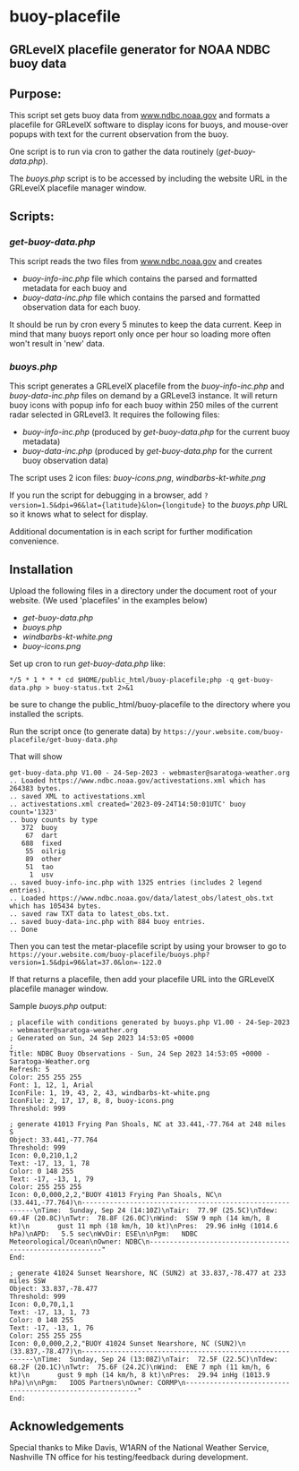 # buoy-placefile
## GRLevelX placefile generator for NOAA NDBC buoy data

## Purpose:

This script set gets buoy data from www.ndbc.noaa.gov and formats a placefile for GRLevelX software
to display icons for buoys, and
mouse-over popups with text for the current observation from the buoy.

One script is to run via cron to gather the data routinely (*get-buoy-data.php*).  

The *buoys.php* script is to be accessed by including the website URL in the GRLevelX placefile manager window.

## Scripts:

### *get-buoy-data.php*

This script reads the two files from www.ndbc.noaa.gov and creates 
- *buoy-info-inc.php* file which contains the parsed and formatted metadata for each buoy and
- *buoy-data-inc.php* file which contains the parsed and formatted observation data for each buoy.


It should be run by cron every 5 minutes to keep the data current.  Keep in mind that
many buoys report only once per hour so loading more often won't result in 'new' data.

### *buoys.php*

This script generates a GRLevelX placefile from the *buoy-info-inc.php* and *buoy-data-inc.php*
files on demand by a GRLevel3 instance.  It will return buoy icons with popup info
for each buoy within 250 miles of the current radar selected in GRLevel3.
It requires the following files:

-   *buoy-info-inc.php* (produced by *get-buoy-data.php* for the current buoy metadata)
-   *buoy-data-inc.php* (produced by *get-buoy-data.php* for the current buoy observation data)
   

The script uses 2 icon files:  *buoy-icons.png*, *windbarbs-kt-white.png*

If you run the script for debugging in a browser, add `?version=1.5&dpi=96&lat={latitude}&lon={longitude}` to
the *buoys.php* URL so it knows what to select for display.

Additional documentation is in each script for further modification convenience.

## Installation

Upload the following files in a directory under the document root of your website.  (We used 'placefiles' in the examples below)

- *get-buoy-data.php*
- *buoys.php*
- *windbarbs-kt-white.png*
- *buoy-icons.png*
  
Set up cron to run *get-buoy-data.php* like:
```
*/5 * 1 * * * cd $HOME/public_html/buoy-placefile;php -q get-buoy-data.php > buoy-status.txt 2>&1
```
be sure to change the public_html/buoy-placefile to the directory where you installed the scripts.

Run the script once (to generate data) by `https://your.website.com/buoy-placefile/get-buoy-data.php`

That will show

```
get-buoy-data.php V1.00 - 24-Sep-2023 - webmaster@saratoga-weather.org
.. Loaded https://www.ndbc.noaa.gov/activestations.xml which has 264383 bytes.
.. saved XML to activestations.xml
.. activestations.xml created='2023-09-24T14:50:01UTC' buoy count='1323'
.. buoy counts by type
   372	buoy
    67	dart
   688	fixed
    55	oilrig
    89	other
    51	tao
     1	usv
.. saved buoy-info-inc.php with 1325 entries (includes 2 legend entries).
.. Loaded https://www.ndbc.noaa.gov/data/latest_obs/latest_obs.txt which has 105434 bytes.
.. saved raw TXT data to latest_obs.txt.
.. saved buoy-data-inc.php with 884 buoy entries.
.. Done
```

Then you can test the metar-placefile script by using your browser to go to
`https://your.website.com/buoy-placefile/buoys.php?version=1.5&dpi=96&lat=37.0&lon=-122.0`

If that returns a placefile, then add your placefile URL into the GRLevelX placefile
manager window.

Sample *buoys.php* output:
```
; placefile with conditions generated by buoys.php V1.00 - 24-Sep-2023 - webmaster@saratoga-weather.org
; Generated on Sun, 24 Sep 2023 14:53:05 +0000
;
Title: NDBC Buoy Observations - Sun, 24 Sep 2023 14:53:05 +0000 - Saratoga-Weather.org 
Refresh: 5
Color: 255 255 255
Font: 1, 12, 1, Arial
IconFile: 1, 19, 43, 2, 43, windbarbs-kt-white.png
IconFile: 2, 17, 17, 8, 8, buoy-icons.png
Threshold: 999

; generate 41013 Frying Pan Shoals, NC at 33.441,-77.764 at 248 miles S 
Object: 33.441,-77.764
Threshold: 999
Icon: 0,0,210,1,2
Text: -17, 13, 1, 78
Color: 0 148 255
Text: -17, -13, 1, 79
Color: 255 255 255
Icon: 0,0,000,2,2,"BUOY 41013 Frying Pan Shoals, NC\n   (33.441,-77.764)\n----------------------------------------------------------\nTime:  Sunday, Sep 24 (14:10Z)\nTair:  77.9F (25.5C)\nTdew:  69.4F (20.8C)\nTwtr:  78.8F (26.0C)\nWind:  SSW 9 mph (14 km/h, 8 kt)\n       gust 11 mph (18 km/h, 10 kt)\nPres:  29.96 inHg (1014.6 hPa)\nAPD:   5.5 sec\nWvDir: ESE\n\nPgm:   NDBC Meteorological/Ocean\nOwner: NDBC\n----------------------------------------------------------"
End:

; generate 41024 Sunset Nearshore, NC (SUN2) at 33.837,-78.477 at 233 miles SSW 
Object: 33.837,-78.477
Threshold: 999
Icon: 0,0,70,1,1
Text: -17, 13, 1, 73
Color: 0 148 255
Text: -17, -13, 1, 76
Color: 255 255 255
Icon: 0,0,000,2,2,"BUOY 41024 Sunset Nearshore, NC (SUN2)\n   (33.837,-78.477)\n----------------------------------------------------------\nTime:  Sunday, Sep 24 (13:08Z)\nTair:  72.5F (22.5C)\nTdew:  68.2F (20.1C)\nTwtr:  75.6F (24.2C)\nWind:  ENE 7 mph (11 km/h, 6 kt)\n       gust 9 mph (14 km/h, 8 kt)\nPres:  29.94 inHg (1013.9 hPa)\n\nPgm:   IOOS Partners\nOwner: CORMP\n----------------------------------------------------------"
End:

```

## Acknowledgements

Special thanks to Mike Davis, W1ARN of the National Weather Service, Nashville TN office
for his testing/feedback during development.   

